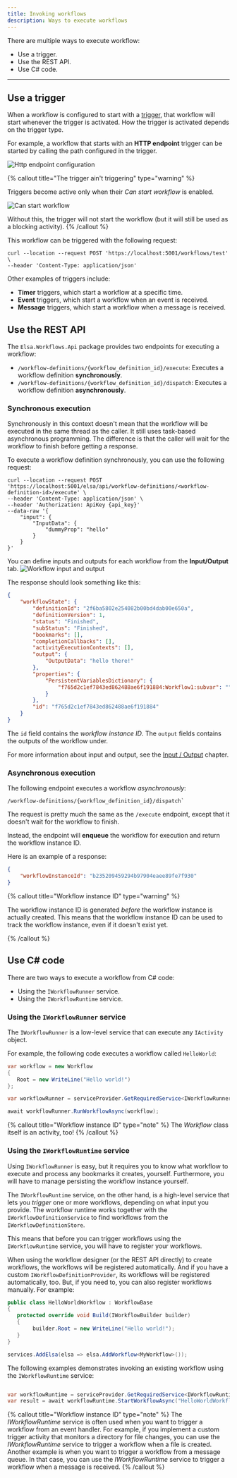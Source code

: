 ```yaml
---
title: Invoking workflows
description: Ways to execute workflows
---
```


There are multiple ways to execute workflow:

- Use a trigger.
- Use the REST API.
- Use C# code.

---

## Use a trigger

When a workflow is configured to start with a [trigger](../core-concepts/trigger), that workflow will start whenever the trigger is activated.
How the trigger is activated depends on the trigger type.

For example, a workflow that starts with an **HTTP endpoint** trigger can be started by calling the path configured in the trigger.

![Http endpoint configuration](/guides/invoking-workflows/http-endpoint.png)

{% callout title="The trigger ain't triggering" type="warning" %}

Triggers become active only when their _Can start workflow_ is enabled.

![Can start workflow](/guides/invoking-workflows/can-start-workflow.png)

Without this, the trigger will not start the workflow (but it will still be used as a blocking activity).
{% /callout %}

This workflow can be triggered with the following request:
```shell
curl --location --request POST 'https://localhost:5001/workflows/test' \
--header 'Content-Type: application/json'
```

Other examples of triggers include:

- **Timer** triggers, which start a workflow at a specific time.
- **Event** triggers, which start a workflow when an event is received.
- **Message** triggers, which start a workflow when a message is received.

## Use the REST API
The `Elsa.Workflows.Api` package provides two endpoints for executing a workflow:

- `/workflow-definitions/{workflow_definition_id}/execute`: Executes a workflow definition **synchronously**.
- `/workflow-definitions/{workflow_definition_id}/dispatch`: Executes a workflow definition **asynchronously**.

### Synchronous execution

Synchronously in this context doesn't mean that the workflow will be executed in the same thread as the caller. It still uses task-based asynchronous programming.
The difference is that the caller will wait for the workflow to finish before getting a response.

To execute a workflow definition synchronously, you can use the following request:

```shell
curl --location --request POST 'https://localhost:5001/elsa/api/workflow-definitions/<workflow-definition-id>/execute' \
--header 'Content-Type: application/json' \
--header 'Authorization: ApiKey {api_key}'
--data-raw '{
    "input": {
        "InputData": {
            "dummyProp": "hello"
        }
    }
}'
```

You can define inputs and outputs for each workflow from the **Input/Output** tab.
![Workflow input and output](/guides/invoking-workflows/inputs.png)

The response should look something like this:

```json
{
    "workflowState": {
        "definitionId": "2f6ba5802e254082b00bd4dab00e650a",
        "definitionVersion": 1,
        "status": "Finished",
        "subStatus": "Finished",
        "bookmarks": [],
        "completionCallbacks": [],
        "activityExecutionContexts": [],
        "output": {
            "OutputData": "hello there!"
        },
        "properties": {
            "PersistentVariablesDictionary": {
                "f765d2c1ef7843ed862488ae6f191884:Workflow1:subvar": ""
            }
        },
        "id": "f765d2c1ef7843ed862488ae6f191884"
    }
}
```

The `id` field contains the _workflow instance ID_.
The `output` fields contains the outputs of the workflow under.


For more information about input and output, see the [Input / Output](../core-concepts/input-output) chapter.

### Asynchronous execution

The following endpoint executes a workflow _asynchronously_: 

```
/workflow-definitions/{workflow_definition_id}/dispatch`
```

The request is pretty much the same as the `/execute` endpoint, except that it doesn't wait for the workflow to finish.

Instead, the endpoint will **enqueue** the workflow for execution and return the workflow instance ID.

Here is an example of a response:

```json
{
    "workflowInstanceId": "b235209459294b97904eaee89fe7f930"
}
```

{% callout title="Workflow instance ID" type="warning" %}

The workflow instance ID is generated _before_ the workflow instance is actually created. This means that the workflow instance ID can be used to track the workflow instance, even if it doesn't exist yet.

{% /callout %}

## Use C# code

There are two ways to execute a workflow from C# code:

- Using the `IWorkflowRunner` service.
- Using the `IWorkflowRuntime` service.

### Using the `IWorkflowRunner` service

The `IWorkflowRunner` is a low-level service that can execute any `IActivity` object.

For example, the following code executes a workflow called `HelloWorld`:

```csharp
var workflow = new Workflow
{
   Root = new WriteLine("Hello world!")
};

var workflowRunner = serviceProvider.GetRequiredService<IWorkflowRunner>();

await workflowRunner.RunWorkflowAsync(workflow);
```

{% callout title="Workflow instance ID" type="note" %}
The _Workflow_ class itself is an activity, too!
{% /callout %}

### Using the `IWorkflowRuntime` service

Using `IWorkflowRunner` is easy, but it requires you to know what workflow to execute and process any bookmarks it creates, yourself.
Furthermore, you will have to manage persisting the workflow instance yourself.

The `IWorkflowRuntime` service, on the other hand, is a high-level service that lets you _trigger_ one or more workflows, depending on what input you provide.
The workflow runtime works together with the `IWorkflowDefinitionService` to find workflows from the `IWorkflowDefinitionStore`.

This means that before you can trigger workflows using the `IWorkflowRuntime` service, you will have to register your workflows.

When using the workflow designer (or the REST API directly) to create workflows, the workflows will be registered automatically.
And if you have a custom `IWorkflowDefinitionProvider`, its workflows will be registered automatically, too.
But, if you need to, you can also register workflows manually. For example:

```csharp
public class HelloWorldWorkflow : WorkflowBase
{
   protected override void Build(IWorkflowBuilder builder)
   {
        builder.Root = new WriteLine("Hello world!");
   }
}

services.AddElsa(elsa => elsa.AddWorkflow<MyWorkflow>());
```

The following examples demonstrates invoking an existing workflow using the `IWorkflowRuntime` service:

```csharp

var workflowRuntime = serviceProvider.GetRequiredService<IWorkflowRuntime>();
var result = await workflowRuntime.StartWorkflowAsync("HelloWorldWorkflow");
```

{% callout title="Workflow instance ID" type="note" %}
The _IWorkflowRuntime_ service is often used when you want to trigger a workflow from an event handler. For example, if you implement a custom trigger activity that monitors a directory for file changes, you can use the _IWorkflowRuntime_ service to trigger a workflow when a file is created.
Another example is when you want to trigger a workflow from a message queue. In that case, you can use the _IWorkflowRuntime_ service to trigger a workflow when a message is received.
{% /callout %}
